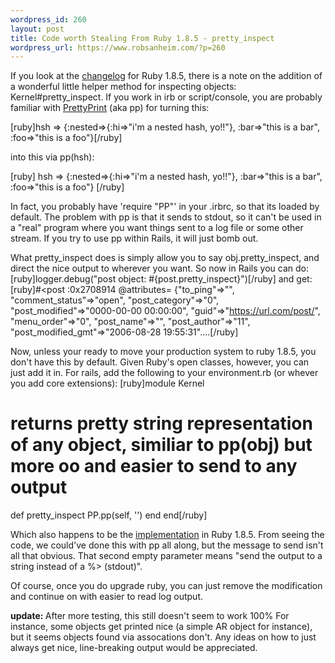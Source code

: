 ```yaml
--- 
wordpress_id: 260
layout: post
title: Code worth Stealing From Ruby 1.8.5 - pretty_inspect
wordpress_url: https://www.robsanheim.com/?p=260
---
```

If you look at the <a href="https://eigenclass.org/hiki.rb?ruby+1.8.5+changelog">changelog</a> for Ruby 1.8.5, there is a note on the addition of a wonderful little helper method for inspecting objects: Kernel#pretty_inspect.  If you work in irb or script/console, you are probably familiar with <a href="https://www.ruby-doc.org/stdlib/libdoc/pp/rdoc/index.html">PrettyPrint</a> (aka pp) for turning this:

[ruby]hsh => {:nested=>{:hi=>"i'm a nested hash, yo!!"}, :bar=>"this is a bar", :foo=>"this is a foo"}[/ruby]

into this via pp(hsh):

[ruby]
hsh => {:nested=>{:hi=>"i'm a nested hash, yo!!"},
 :bar=>"this is a bar",
 :foo=>"this is a foo"}
[/ruby]

In fact, you probably have 'require "PP"' in your .irbrc, so that its loaded by default.  The problem with pp is that it sends to stdout, so it can't be used in a "real" program where you want things sent to a log file or some other stream.  If you try to use pp within Rails, it will just bomb out.  

What pretty_inspect does is simply allow you to say obj.pretty_inspect, and direct the nice output to wherever you want.  So now in Rails you can do:
[ruby]logger.debug("post object: #{post.pretty_inspect}")[/ruby] and get:
[ruby]#<post :0x2708914
 @attributes=
  {"to_ping"=>"",
   "comment_status"=>"open",
   "post_category"=>"0",
   "post_modified"=>"0000-00-00 00:00:00",
   "guid"=>"https://url.com/post/",
   "menu_order"=>"0",
   "post_name"=>"",
   "post_author"=>"11",
   "post_modified_gmt"=>"2006-08-28 19:55:31"....[/ruby]
</post>

Now, unless your ready to move your production system to ruby 1.8.5, you don't have this by default.  Given Ruby's open classes, however, you can just add it in.  For rails, add the following to your environment.rb (or whever you add core extensions):
[ruby]module Kernel
  # returns pretty string representation of any object, similiar to pp(obj) but more oo and easier to send to any output
  def pretty_inspect
      PP.pp(self, '')
  end
end[/ruby]

Which also happens to be the <a href="https://www.ruby-doc.org/core/classes/Kernel.src/M003281.html">implementation</a> in Ruby 1.8.5.  From seeing the code, we could've done this with pp all along, but the message to send isn't all that obvious.  That second empty parameter means "send the output to a string instead of a %> (stdout)".  

Of course, once you do upgrade ruby, you can just remove the modification and continue on with easier to read log output.

<strong>update: </strong>After more testing, this still doesn't seem to work 100%  For instance, some objects get printed nice (a simple AR object for instance), but it seems objects found via assocations don't.  Any ideas on how to just always get nice, line-breaking output would be appreciated.
